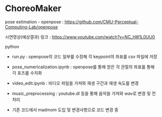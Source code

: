 # ChoreoMaker

pose estimation - openpose : https://github.com/CMU-Perceptual-Computing-Lab/openpose

시연영상(예상결과) 링크 : https://www.youtube.com/watch?v=NC_hW1L0UU0

python
 - run.py : openpose의 코드 일부를 수정해 각 keypoint의 좌표를 csv 파일에 저장
 - pose_numericalization.ipynb : openpose를 통해 얻은 각 관절의 좌표를 통해 각 포즈를 수치화
 
 - video_edit.ipynb : 비디오 파일을 가져와 재생 구간과 재생 속도를 변경
 - music_preprocessing : youtube.dl 등을 통해 음악을 가져와 wav로 변경 및 전처리
 * 기존 코드에서 madmom 도입 및 변경사항으로 코드 변경 중
